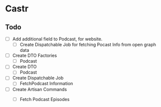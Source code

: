 # Castr

## Todo

- [ ] Add additional field to Podcast, for website.
  - [ ] Create Dispatchable Job for fetching Pocast Info from open graph data
- [ ] Create DTO Factories
  - [ ] Podcast
- [ ] Create DTO
  - [ ] Podcast
- [ ] Create Dispatchable Job
  - [ ] FetchPodcast Information
- [ ] Create Artisan Commands
  - [ ] Fetch Podcast Episodes


